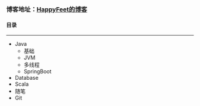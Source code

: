 ### 博客地址：[HappyFeet的博客](https://me.csdn.net/haihui_yang)

#### 目录

---

- Java
  - 基础
  - JVM
  - 多线程
  - SpringBoot
- Database
- Scala
- 随笔
- Git

